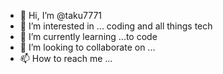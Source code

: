 - 👋 Hi, I’m @taku7771
- 👀 I’m interested in ... coding and all things tech
- 🌱 I’m currently learning ...to code
- 💞️ I’m looking to collaborate on ...
- 📫 How to reach me ...


<!---
taku7771/taku7771 is a ✨ special ✨ repository because its `README.md` (this file) appears on your GitHub profile.
You can click the Preview link to take a look at your changes.
--->
